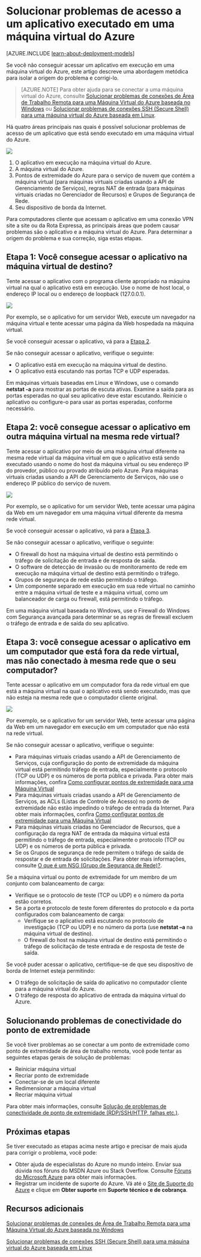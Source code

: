<properties
	pageTitle="Solucionar problemas de acesso do aplicativo em uma VM | Microsoft Azure"
	description="Se você não conseguir acessar um aplicativo em execução em uma máquina virtual do Azure, use essas etapas para isolar a origem do problema."
	services="virtual-machines"
	documentationCenter=""
	authors="dsk-2015"
	manager="timlt"
	editor=""
	tags="top-support-issue,azure-service-management,azure-resource-manager"/>

<tags
	ms.service="virtual-machines"
	ms.workload="infrastructure-services"
	ms.tgt_pltfrm="na"
	ms.devlang="na"
	ms.topic="article"
	ms.date="11/17/2015"
	ms.author="dkshir"/>

# Solucionar problemas de acesso a um aplicativo executado em uma máquina virtual do Azure

[AZURE.INCLUDE [learn-about-deployment-models](../../includes/learn-about-deployment-models-both-include.md)]


Se você não conseguir acessar um aplicativo em execução em uma máquina virtual do Azure, este artigo descreve uma abordagem metódica para isolar a origem do problema e corrigi-lo.

> [AZURE.NOTE]  Para obter ajuda para se conectar a uma máquina virtual do Azure, consulte [Solucionar problemas de conexões de Área de Trabalho Remota para uma Máquina Virtual do Azure baseada no Windows](virtual-machines-troubleshoot-remote-desktop-connections.md) ou [Solucionar problemas de conexões SSH (Secure Shell) para uma máquina virtual do Azure baseada em Linux](virtual-machines-troubleshoot-ssh-connections.md).

Há quatro áreas principais nas quais é possível solucionar problemas de acesso de um aplicativo que está sendo executado em uma máquina virtual do Azure.

![](./media/virtual-machines-troubleshoot-access-application/tshoot_app_access1.png)

1.	O aplicativo em execução na máquina virtual do Azure.
2.	A máquina virtual do Azure.
3.	Pontos de extremidade do Azure para o serviço de nuvem que contém a máquina virtual (para máquinas virtuais criadas usando a API de Gerenciamento de Serviços), regras NAT de entrada (para máquinas virtuais criadas no Gerenciador de Recursos) e Grupos de Segurança de Rede.
4.	Seu dispositivo de borda da Internet.

Para computadores cliente que acessam o aplicativo em uma conexão VPN site a site ou da Rota Expressa, as principais áreas que podem causar problemas são o aplicativo e a máquina virtual do Azure. Para determinar a origem do problema e sua correção, siga estas etapas.

## Etapa 1: Você consegue acessar o aplicativo na máquina virtual de destino?

Tente acessar o aplicativo com o programa cliente apropriado na máquina virtual na qual o aplicativo está em execução. Use o nome de host local, o endereço IP local ou o endereço de loopback (127.0.0.1).

![](./media/virtual-machines-troubleshoot-access-application/tshoot_app_access2.png)

Por exemplo, se o aplicativo for um servidor Web, execute um navegador na máquina virtual e tente acessar uma página da Web hospedada na máquina virtual.

Se você conseguir acessar o aplicativo, vá para a [Etapa 2](#step2).

Se não conseguir acessar o aplicativo, verifique o seguinte:

- O aplicativo está em execução na máquina virtual de destino.
- O aplicativo está escutando nas portas TCP e UDP esperadas.

Em máquinas virtuais baseadas em Linux e Windows, use o comando **netstat -a** para mostrar as portas de escuta ativas. Examine a saída para as portas esperadas no qual seu aplicativo deve estar escutando. Reinicie o aplicativo ou configure-o para usar as portas esperadas, conforme necessário.

## <a id="step2"></a>Etapa 2: você consegue acessar o aplicativo em outra máquina virtual na mesma rede virtual?

Tente acessar o aplicativo por meio de uma máquina virtual diferente na mesma rede virtual da máquina virtual em que o aplicativo está sendo executado usando o nome do host da máquina virtual ou seu endereço IP do provedor, público ou provado atribuído pelo Azure. Para máquinas virtuais criadas usando a API de Gerenciamento de Serviços, não use o endereço IP público do serviço de nuvem.

![](./media/virtual-machines-troubleshoot-access-application/tshoot_app_access3.png)

Por exemplo, se o aplicativo for um servidor Web, tente acessar uma página da Web em um navegador em uma máquina virtual diferente da mesma rede virtual.

Se você conseguir acessar o aplicativo, vá para a [Etapa 3](#step3).

Se não conseguir acessar o aplicativo, verifique o seguinte:

- O firewall do host na máquina virtual de destino está permitindo o tráfego de solicitação de entrada e de resposta de saída.
- O software de detecção de invasão ou de monitoramento de rede em execução na máquina virtual de destino está permitindo o tráfego.
- Grupos de segurança de rede estão permitindo o tráfego.
- Um componente separado em execução em sua rede virtual no caminho entre a máquina virtual de teste e a máquina virtual, como um balanceador de carga ou firewall, está permitindo o tráfego.

Em uma máquina virtual baseada no Windows, use o Firewall do Windows com Segurança avançada para determinar se as regras de firewall excluem o tráfego de entrada e de saída do seu aplicativo.

## <a id="step3"></a>Etapa 3: você consegue acessar o aplicativo em um computador que está fora da rede virtual, mas não conectado à mesma rede que o seu computador?

Tente acessar o aplicativo em um computador fora da rede virtual em que está a máquina virtual na qual o aplicativo está sendo executado, mas que não esteja na mesma rede que o computador cliente original.

![](./media/virtual-machines-troubleshoot-access-application/tshoot_app_access4.png)

Por exemplo, se o aplicativo for um servidor Web, tente acessar uma página da Web em um navegador em execução em um computador que não está na rede virtual.

Se não conseguir acessar o aplicativo, verifique o seguinte:

- Para máquinas virtuais criadas usando a API de Gerenciamento de Serviços, cuja configuração do ponto de extremidade da máquina virtual está permitindo tráfego de entrada, especialmente o protocolo (TCP ou UDP) e os números de porta pública e privada. Para obter mais informações, confira [Como configurar pontos de extremidade para uma Máquina Virtual](virtual-machines-set-up-endpoints.md)
- Para máquinas virtuais criadas usando a API de Gerenciamento de Serviços, as ACLs (Listas de Controle de Acesso) no ponto de extremidade não estão impedindo o tráfego de entrada da Internet. Para obter mais informações, confira [Como configurar pontos de extremidade para uma Máquina Virtual](virtual-machines-set-up-endpoints.md)
- Para máquinas virtuais criadas no Gerenciador de Recursos, que a configuração da regra NAT de entrada da máquina virtual está permitindo o tráfego de entrada, especialmente o protocolo (TCP ou UDP) e os números de porta pública e privada.
- Se os Grupos de segurança de rede permitem o tráfego de saída de respostar e de entrada de solicitações. Para obter mais informações, consulte [O que é um NSG (Grupo de Segurança de Rede)?](../virtual-network/virtual-networks-nsg.md).

Se a máquina virtual ou ponto de extremidade for um membro de um conjunto com balanceamento de carga:

- Verifique se o protocolo de teste (TCP ou UDP) e o número da porta estão corretos.
- Se a porta e protocolo de teste forem diferentes do protocolo e da porta configurados com balanceamento de carga:
	- Verifique se o aplicativo está escutando no protocolo de investigação (TCP ou UDP) e no número da porta (use **netstat –a** na máquina virtual de destino).
	- O firewall do host na máquina virtual de destino está permitindo o tráfego de solicitação de teste entrada e de resposta de teste de saída.

Se você puder acessar o aplicativo, certifique-se de que seu dispositivo de borda de Internet esteja permitindo:

- O tráfego de solicitação de saída do aplicativo no computador cliente para a máquina virtual do Azure.
- O tráfego de resposta do aplicativo de entrada da máquina virtual do Azure.

## Solucionando problemas de conectividade do ponto de extremidade

Se você tiver problemas ao se conectar a um ponto de extremidade como ponto de extremidade de área de trabalho remota, você pode tentar as seguintes etapas gerais de solução de problemas:

- Reiniciar máquina virtual
- Recriar ponto de extremidade
- Conectar-se de um local diferente
- Redimensionar a máquina virtual
- Recriar máquina virtual

Para obter mais informações, consulte [Solução de problemas de conectividade de ponto de extremidade (RDP/SSH/HTTP, falhas etc.)](https://social.msdn.microsoft.com/Forums/azure/pt-BR/538a8f18-7c1f-4d6e-b81c-70c00e25c93d/troubleshooting-endpoint-connectivity-rdpsshhttp-etc-failures?forum=WAVirtualMachinesforWindows).

## Próximas etapas

Se tiver executado as etapas acima neste artigo e precisar de mais ajuda para corrigir o problema, você pode:

- Obter ajuda de especialistas do Azure no mundo inteiro. Enviar sua dúvida nos fóruns do MSDN Azure ou Stack Overflow. Consulte [Fóruns do Microsoft Azure](https://azure.microsoft.com/support/forums/) para obter mais informações.
- Registrar um incidente de suporte do Azure. Vá até o [Site de Suporte do Azure](https://azure.microsoft.com/support/options/) e clique em **Obter suporte** em **Suporte técnico e de cobrança**.

## Recursos adicionais

[Solucionar problemas de conexões de Área de Trabalho Remota para uma Máquina Virtual do Azure baseada no Windows](virtual-machines-troubleshoot-remote-desktop-connections.md)

[Solucionar problemas de conexões SSH (Secure Shell) para uma máquina virtual do Azure baseada em Linux](virtual-machines-troubleshoot-ssh-connections.md)

<!---HONumber=AcomDC_0204_2016-->
